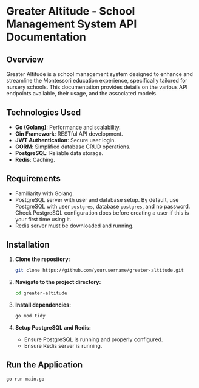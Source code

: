 # Greater Altitude - School Management System API Documentation

## Overview
Greater Altitude is a school management system designed to enhance and streamline the Montessori education experience, specifically tailored for nursery schools. This documentation provides details on the various API endpoints available, their usage, and the associated models.

## Technologies Used
- **Go (Golang)**: Performance and scalability.
- **Gin Framework**: RESTful API development.
- **JWT Authentication**: Secure user login.
- **GORM**: Simplified database CRUD operations.
- **PostgreSQL**: Reliable data storage.
- **Redis**: Caching.

## Requirements
- Familiarity with Golang.
- PostgreSQL server with user and database setup. By default, use PostgreSQL with user `postgres`, database `postgres`, and no password. Check PostgreSQL configuration docs before creating a user if this is your first time using it.
- Redis server must be downloaded and running.

## Installation

1. **Clone the repository:**
    ```bash
    git clone https://github.com/yourusername/greater-altitude.git
    ```

2. **Navigate to the project directory:**
    ```bash
    cd greater-altitude
    ```

3. **Install dependencies:**
    ```bash
    go mod tidy
    ```

4. **Setup PostgreSQL and Redis:**
    - Ensure PostgreSQL is running and properly configured.
    - Ensure Redis server is running.

## Run the Application
```bash
go run main.go


